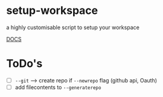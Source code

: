 # setup-workspace

a highly customisable script to setup your workspace

[DOCS](https://github.com/xNaCly/setup-workspace/blob/master/docs/)

# ToDo's

-   [ ] `--git` --> create repo if `--newrepo` flag (github api, Oauth)
-   [ ] add filecontents to `--generaterepo`
